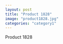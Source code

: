```yaml
---
layout: post
title: "Product 1828"
image: "product1828.jpg"
categories: "category1"
---
```

Product 1828
